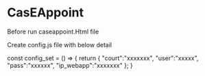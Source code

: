 # CasEAppoint

Before run caseappoint.Html file

Create config.js file with below detail

const config_set = () => { 
    return { 
      "court":"xxxxxxx",
      "user":"xxxxx",
      "pass":"xxxxxx",
      "ip_webapp":"xxxxxxx" 
    }; 
}
